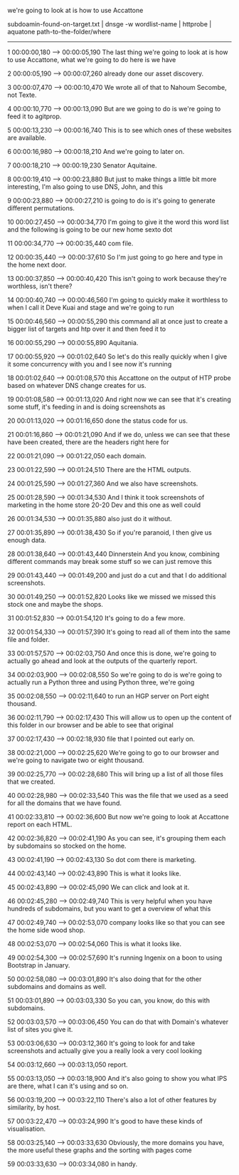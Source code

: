 
 we're going to look at is how to use Accattone

subdoamin-found-on-target.txt | dnsge -w wordlist-name | httprobe | aquatone  path-to-the-folder/where
















---


1
00:00:00,180 --> 00:00:05,190
The last thing we're going to look at is how to use Accattone, what we're going to do here is we have

2
00:00:05,190 --> 00:00:07,260
already done our asset discovery.

3
00:00:07,470 --> 00:00:10,470
We wrote all of that to Nahoum Secombe, not Texte.

4
00:00:10,770 --> 00:00:13,090
But are we going to do is we're going to feed it to agitprop.

5
00:00:13,230 --> 00:00:16,740
This is to see which ones of these websites are available.

6
00:00:16,980 --> 00:00:18,210
And we're going to later on.

7
00:00:18,210 --> 00:00:19,230
Senator Aquitaine.

8
00:00:19,410 --> 00:00:23,880
But just to make things a little bit more interesting, I'm also going to use DNS, John, and this

9
00:00:23,880 --> 00:00:27,210
is going to do is it's going to generate different permutations.

10
00:00:27,450 --> 00:00:34,770
I'm going to give it the word this word list and the following is going to be our new home sexto dot

11
00:00:34,770 --> 00:00:35,440
com file.

12
00:00:35,440 --> 00:00:37,610
So I'm just going to go here and type in the home next door.

13
00:00:37,850 --> 00:00:40,420
This isn't going to work because they're worthless, isn't there?

14
00:00:40,740 --> 00:00:46,560
I'm going to quickly make it worthless to when I call it Deve Kuai and stage and we're going to run

15
00:00:46,560 --> 00:00:55,290
this command all at once just to create a bigger list of targets and htp over it and then feed it to

16
00:00:55,290 --> 00:00:55,890
Aquitania.

17
00:00:55,920 --> 00:01:02,640
So let's do this really quickly when I give it some concurrency with you and I see now it's running

18
00:01:02,640 --> 00:01:08,570
this Accattone on the output of HTP probe based on whatever DNS change creates for us.

19
00:01:08,580 --> 00:01:13,020
And right now we can see that it's creating some stuff, it's feeding in and is doing screenshots as

20
00:01:13,020 --> 00:01:16,650
done the status code for us.

21
00:01:16,860 --> 00:01:21,090
And if we do, unless we can see that these have been created, there are the headers right here for

22
00:01:21,090 --> 00:01:22,050
each domain.

23
00:01:22,590 --> 00:01:24,510
There are the HTML outputs.

24
00:01:25,590 --> 00:01:27,360
And we also have screenshots.

25
00:01:28,590 --> 00:01:34,530
And I think it took screenshots of marketing in the home store 20-20 Dev and this one as well could

26
00:01:34,530 --> 00:01:35,880
also just do it without.

27
00:01:35,890 --> 00:01:38,430
So if you're paranoid, I then give us enough data.

28
00:01:38,640 --> 00:01:43,440
Dinnerstein And you know, combining different commands may break some stuff so we can just remove this

29
00:01:43,440 --> 00:01:49,200
and just do a cut and that I do additional screenshots.

30
00:01:49,250 --> 00:01:52,820
Looks like we missed we missed this stock one and maybe the shops.

31
00:01:52,830 --> 00:01:54,120
It's going to do a few more.

32
00:01:54,330 --> 00:01:57,390
It's going to read all of them into the same file and folder.

33
00:01:57,570 --> 00:02:03,750
And once this is done, we're going to actually go ahead and look at the outputs of the quarterly report.

34
00:02:03,900 --> 00:02:08,550
So we're going to do is we're going to actually run a Python three and using Python three, we're going

35
00:02:08,550 --> 00:02:11,640
to run an HGP server on Port eight thousand.

36
00:02:11,790 --> 00:02:17,430
This will allow us to open up the content of this folder in our browser and be able to see that original

37
00:02:17,430 --> 00:02:18,930
file that I pointed out early on.

38
00:02:21,000 --> 00:02:25,620
We're going to go to our browser and we're going to navigate two or eight thousand.

39
00:02:25,770 --> 00:02:28,680
This will bring up a list of all those files that we created.

40
00:02:28,980 --> 00:02:33,540
This was the file that we used as a seed for all the domains that we have found.

41
00:02:33,810 --> 00:02:36,600
But now we're going to look at Accattone report on each HTML.

42
00:02:36,820 --> 00:02:41,190
As you can see, it's grouping them each by subdomains so stocked on the home.

43
00:02:41,190 --> 00:02:43,130
So dot com there is marketing.

44
00:02:43,140 --> 00:02:43,890
This is what it looks like.

45
00:02:43,890 --> 00:02:45,090
We can click and look at it.

46
00:02:45,280 --> 00:02:49,740
This is very helpful when you have hundreds of subdomains, but you want to get a overview of what this

47
00:02:49,740 --> 00:02:53,070
company looks like so that you can see the home side wood shop.

48
00:02:53,070 --> 00:02:54,060
This is what it looks like.

49
00:02:54,300 --> 00:02:57,690
It's running Ingenix on a boon to using Bootstrap in January.

50
00:02:58,080 --> 00:03:01,890
It's also doing that for the other subdomains and domains as well.

51
00:03:01,890 --> 00:03:03,330
So you can, you know, do this with subdomains.

52
00:03:03,570 --> 00:03:06,450
You can do that with Domain's whatever list of sites you give it.

53
00:03:06,630 --> 00:03:12,360
It's going to look for and take screenshots and actually give you a really look a very cool looking

54
00:03:12,660 --> 00:03:13,050
report.

55
00:03:13,050 --> 00:03:18,900
And it's also going to show you what IPS are there, what I can it's using and so on.

56
00:03:19,200 --> 00:03:22,110
There's also a lot of other features by similarity, by host.

57
00:03:22,470 --> 00:03:24,990
It's good to have these kinds of visualisation.

58
00:03:25,140 --> 00:03:33,630
Obviously, the more domains you have, the more useful these graphs and the sorting with pages come

59
00:03:33,630 --> 00:03:34,080
in handy.